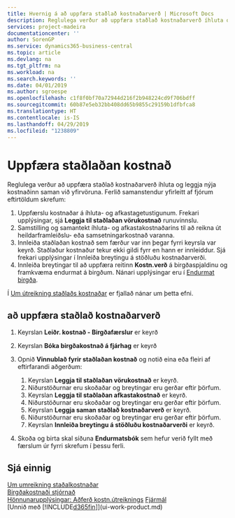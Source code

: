 ```yaml
---
title: Hvernig á að uppfæra staðlað kostnaðarverð | Microsoft Docs
description: Reglulega verður að uppfæra staðlað kostnaðarverð íhluta og leggja nýja kostnaðinn saman við yfirvöruna.
services: project-madeira
documentationcenter: ''
author: SorenGP
ms.service: dynamics365-business-central
ms.topic: article
ms.devlang: na
ms.tgt_pltfrm: na
ms.workload: na
ms.search.keywords: ''
ms.date: 04/01/2019
ms.author: sgroespe
ms.openlocfilehash: c1f8f0bf70a72944d216f2b948224cd9f706bdff
ms.sourcegitcommit: 60b87e5eb32bb408dd65b9855c29159b1dfbfca8
ms.translationtype: HT
ms.contentlocale: is-IS
ms.lasthandoff: 04/29/2019
ms.locfileid: "1238809"
---
```

# <a name="update-standard-costs"></a>Uppfæra staðlaðan kostnað
Reglulega verður að uppfæra staðlað kostnaðarverð íhluta og leggja nýja kostnaðinn saman við yfirvöruna. Ferlið samanstendur yfirleitt af fjórum eftirtöldum skrefum:  

1.  Uppfærslu kostnaðar á íhluta- og afkastagetustigunum. Frekari upplýsingar, sjá **Leggja til staðlaðan vörukostnað** runuvinnslu.  
2.  Samstilling og samantekt íhluta- og afkastakostnaðarins til að reikna út heildarframleiðslu- eða samsetningarkostnað varanna.  
3.  Innleiða staðlaðan kostnað sem færður var inn þegar fyrri keyrsla var keyrð. Staðlaður kostnaður tekur ekki gildi fyrr en hann er innleiddur. Sjá frekari upplýsingar í Innleiða breytingu á stöðluðu kostnaðarverði.  
4.  Innleiða breytingar til að uppfæra reitinn **Kostn.verð** á birgðaspjaldinu og framkvæma endurmat á birgðum. Nánari upplýsingar eru í [Endurmat birgða](inventory-how-revalue-inventory.md).  

Í [Um útreikning staðlaðs kostnaðar](finance-about-calculating-standard-cost.md) er fjallað nánar um þetta efni.  
## <a name="to-update-standard-costs"></a>að uppfæra staðlað kostnaðarverð  
1.  Keyrslan **Leiðr. kostnað - Birgðafærslur** er keyrð  
2.  Keyrslan **Bóka birgðakostnað á fjárhag** er keyrð  
3.  Opnið **Vinnublað fyrir staðlaðan kostnað** og notið eina eða fleiri af eftirfarandi aðgerðum:  

    1.  Keyrslan **Leggja til staðlaðan vörukostnað** er keyrð.  
    2.  Niðurstöðurnar eru skoðaðar og breytingar eru gerðar eftir þörfum.  
    3.  Keyrslan **Leggja til staðlaðan afkastakostnað** er keyrð.  
    4.  Niðurstöðurnar eru skoðaðar og breytingar eru gerðar eftir þörfum.
    5. Keyrslan **Leggja saman staðlað kostnaðarverð** er keyrð.
    6.  Niðurstöðurnar eru skoðaðar og breytingar eru gerðar eftir þörfum.
    7.  Keyrslan **Innleiða breytingu á stöðluðu kostnaðarverði** er keyrð.  
4.  Skoða og birta skal síðuna **Endurmatsbók** sem hefur verið fyllt með færslum úr fyrri skrefum í þessu ferli.  

## <a name="see-also"></a>Sjá einnig  
 [Um umreikning staðalkostnaðar](finance-about-calculating-standard-cost.md)   
 [Birgðakostnaði stjórnað](finance-manage-inventory-costs.md)   
 [Hönnunarupplýsingar: Aðferð kostn.útreiknings](design-details-costing-methods.md) [Fjármál](finance.md)  
 [Unnið með [!INCLUDE[d365fin](includes/d365fin_md.md)]](ui-work-product.md)  
